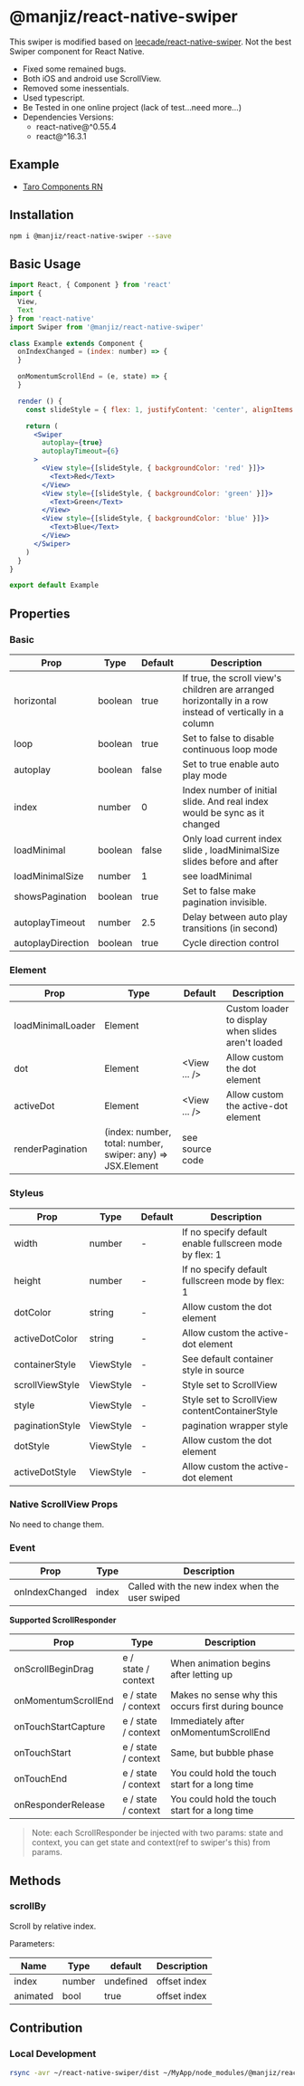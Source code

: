 # @manjiz/react-native-swiper

This swiper is modified based on [leecade/react-native-swiper](https://github.com/leecade/react-native-swiper). Not the best Swiper component for React Native.

- Fixed some remained bugs.
- Both iOS and android use ScrollView.
- Removed some inessentials.
- Used typescript.
- Be Tested in one online project (lack of test...need more...)
- Dependencies Versions:
  - react-native@^0.55.4
  - react@^16.3.1

## Example

- [Taro Components RN](https://github.com/NervJS/taro/blob/master/packages/taro-components-rn/src/components/Swiper/index.tsx)

## Installation

```bash
npm i @manjiz/react-native-swiper --save
```

## Basic Usage

```jsx
import React, { Component } from 'react'
import {
  View,
  Text
} from 'react-native'
import Swiper from '@manjiz/react-native-swiper'

class Example extends Component {
  onIndexChanged = (index: number) => {
  }

  onMomentumScrollEnd = (e, state) => {
  }

  render () {
    const slideStyle = { flex: 1, justifyContent: 'center', alignItems: 'center' }

    return (
      <Swiper
        autoplay={true}
        autoplayTimeout={6}
      >
        <View style={[slideStyle, { backgroundColor: 'red' }]}>
          <Text>Red</Text>
        </View>
        <View style={[slideStyle, { backgroundColor: 'green' }]}>
          <Text>Green</Text>
        </View>
        <View style={[slideStyle, { backgroundColor: 'blue' }]}>
          <Text>Blue</Text>
        </View>
      </Swiper>
    )
  }
}

export default Example
```

## Properties

### Basic

| Prop              | Type    | Default | Description |
| ----------------- | ------- | ------- | ----------- |
| horizontal        | boolean | true    | If true, the scroll view's children are arranged horizontally in a row instead of vertically in a column |
| loop              | boolean | true    | Set to false to disable continuous loop mode |
| autoplay          | boolean | false   | Set to true enable auto play mode |
| index             | number  | 0       | Index number of initial slide. And real index would be sync as it changed |
| loadMinimal       | boolean | false   | Only load current index slide , loadMinimalSize slides before and after |
| loadMinimalSize   | number  | 1       | see loadMinimal |
| showsPagination   | boolean | true    | Set to false make pagination invisible. |
| autoplayTimeout   | number  | 2.5     | Delay between auto play transitions (in second) |
| autoplayDirection | boolean | true    | Cycle direction control |


### Element

| Prop              | Type    | Default | Description |
| ----------------- | ------- | ------- | ----------- |
| loadMinimalLoader | Element | <ActivityIndicator /> | Custom loader to display when slides aren't loaded |
| dot               | Element | <View ... /> | Allow custom the dot element |
| activeDot         | Element | <View ... /> | Allow custom the active-dot element |
| renderPagination  | (index: number, total: number, swiper: any) => JSX.Element | see source code |

### Styleus

| Prop              | Type      | Default | Description |
| ----------------- | --------- | ------- | ----------- |
| width             | number    | -       | If no specify default enable fullscreen mode by flex: 1 |
| height            | number    | -       | If no specify default fullscreen mode by flex: 1 |
| dotColor          | string    | -       | Allow custom the dot element |
| activeDotColor    | string    | -       | Allow custom the active-dot element |
| containerStyle    | ViewStyle | -       | See default container style in source |
| scrollViewStyle   | ViewStyle | -       | Style set to ScrollView |
| style             | ViewStyle | -       | Style set to ScrollView contentContainerStyle |
| paginationStyle   | ViewStyle | -       | pagination wrapper style |
| dotStyle          | ViewStyle | -       | Allow custom the dot element |
| activeDotStyle    | ViewStyle | -       | Allow custom the active-dot element |

### Native ScrollView Props

No need to change them.

### Event

| Prop           | Type | Description | 
| -------------- | ---- | ----------- |
| onIndexChanged | index | Called with the new index when the user swiped |

**Supported ScrollResponder**

| Prop           | Type | Description | 
| -------------- | ---- | ----------- |
| onScrollBeginDrag | e / state / context | When animation begins after letting up |
| onMomentumScrollEnd | e / state / context | Makes no sense why this occurs first during bounce |
| onTouchStartCapture | e / state / context | Immediately after onMomentumScrollEnd |
| onTouchStart | e / state / context | Same, but bubble phase |
| onTouchEnd | e / state / context | You could hold the touch start for a long time |
| onResponderRelease | e / state / context | You could hold the touch start for a long time |

> Note: each ScrollResponder be injected with two params: state and context, you can get state and context(ref to swiper's this) from params.

## Methods

### scrollBy

Scroll by relative index.

Parameters:

| Name | Type | default | Description |
| ---- | ---- | ------- | ----------- |
| index | number | undefined | offset index |
| animated | bool | true | offset index |

## Contribution

### Local Development

```bash
rsync -avr ~/react-native-swiper/dist ~/MyApp/node_modules/@manjiz/react-native-swiper
```
